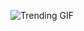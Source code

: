 ![Trending GIF](https://media0.giphy.com/media/v1.Y2lkPThiYjIxNzcyNnkzeXl6c2hmMDRvaWs0NDJkZDl5NGpob2V3dGM1bnFlNG8zZ2wyeSZlcD12MV9naWZzX3NlYXJjaCZjdD1n/GfLyPobJEnWDBJOhye/giphy.gif)
